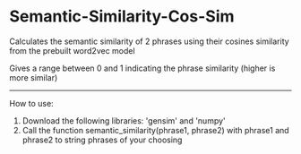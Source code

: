 # Semantic-Similarity-Cos-Sim
Calculates the semantic similarity of 2 phrases using their cosines similarity from the prebuilt word2vec model

Gives a range between 0 and 1 indicating the phrase similarity (higher is more similar)

----------------------------------------------------------------------------------------------------------------------

How to use:
1. Download the following libraries: 'gensim' and 'numpy'
2. Call the function semantic_similarity(phrase1, phrase2) with phrase1 and phrase2 to string phrases of your choosing

